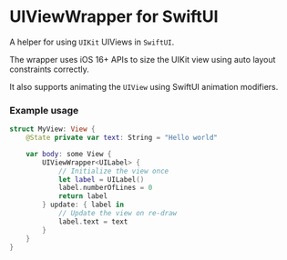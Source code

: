 # UIViewWrapper for SwiftUI

A helper for using `UIKit` UIViews in `SwiftUI`.

The wrapper uses iOS 16+ APIs to size the UIKit view using auto layout constraints correctly. 

It also supports animating the `UIView` using SwiftUI animation modifiers.

### Example usage

```swift
struct MyView: View {
    @State private var text: String = "Hello world"

    var body: some View {
        UIViewWrapper<UILabel> {
            // Initialize the view once
            let label = UILabel()
            label.numberOfLines = 0
            return label
        } update: { label in
            // Update the view on re-draw
            label.text = text
        }
    }
}
```
